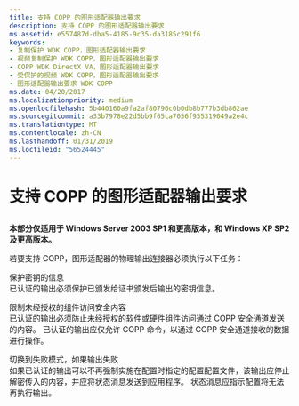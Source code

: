 ```yaml
---
title: 支持 COPP 的图形适配器输出要求
description: 支持 COPP 的图形适配器输出要求
ms.assetid: e557487d-dba5-4185-9c35-da3185c291f6
keywords:
- 复制保护 WDK COPP，图形适配器输出要求
- 视频复制保护 WDK COPP，图形适配器输出要求
- COPP WDK DirectX VA，图形适配器输出要求
- 受保护的视频 WDK COPP，图形适配器输出要求
- 图形适配器输出要求 WDK COPP
ms.date: 04/20/2017
ms.localizationpriority: medium
ms.openlocfilehash: 5b440160a9fa2af80796c0b0db8b777b3db862ae
ms.sourcegitcommit: a33b7978e22d5bb9f65ca7056f955319049a2e4c
ms.translationtype: MT
ms.contentlocale: zh-CN
ms.lasthandoff: 01/31/2019
ms.locfileid: "56524445"
---
```

# <a name="graphics-adapter-output-requirements-to-support-copp"></a>支持 COPP 的图形适配器输出要求


## <span id="ddk_display_adapter_output_requirements_to_support_copp_gg"></span><span id="DDK_DISPLAY_ADAPTER_OUTPUT_REQUIREMENTS_TO_SUPPORT_COPP_GG"></span>


**本部分仅适用于 Windows Server 2003 SP1 和更高版本，和 Windows XP SP2 及更高版本。**

若要支持 COPP，图形适配器的物理输出连接器必须执行以下任务：

<span id="Protect_key_information"></span><span id="protect_key_information"></span><span id="PROTECT_KEY_INFORMATION"></span>保护密钥的信息  
已认证的输出必须保护已颁发给证书颁发后输出的密钥信息。

<span id="Restrict_unauthorized_components_from_accessing_secure_content"></span><span id="restrict_unauthorized_components_from_accessing_secure_content"></span><span id="RESTRICT_UNAUTHORIZED_COMPONENTS_FROM_ACCESSING_SECURE_CONTENT"></span>限制未经授权的组件访问安全内容  
已认证的输出必须防止未经授权的软件或硬件组件访问通过 COPP 安全通道发送的内容。 已认证的输出应仅允许 COPP 命令，以通过 COPP 安全通道接收的数据进行操作。

<span id="Switch_to_a_failure_mode_if_the_output_fails"></span><span id="switch_to_a_failure_mode_if_the_output_fails"></span><span id="SWITCH_TO_A_FAILURE_MODE_IF_THE_OUTPUT_FAILS"></span>切换到失败模式，如果输出失败  
如果已认证的输出可以不再强制实施在配置时指定的配置配置文件，该输出应停止解密传入的内容，并应将状态消息发送到应用程序。 状态消息应指示配置将无法再执行输出。

 

 





